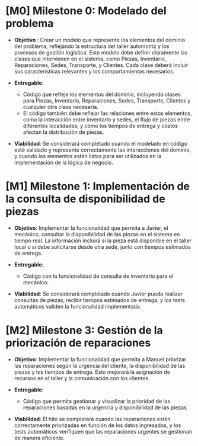 # [M0] Milestone 0: Modelado del problema
- __Objetivo__ : Crear un modelo que represente los elementos del dominio del problema, reflejando la estructura del taller automotriz y los procesos de gestión logística.
Este modelo debe definir claramente las clases que intervienen en el sistema, como Piezas, Inventario, Reparaciones, Sedes, Transporte, y Clientes. Cada clase deberá incluir sus características relevantes y los comportamientos necesarios.
- __Entregable__:
    - Código que refleje los elementos del dominio, incluyendo clases para Piezas, Inventario, Reparaciones, Sedes, Transporte, Clientes y cualquier otra clase necesaria.
    - El código también debe reflejar las relaciones entre estos elementos, como la interacción entre inventario y sedes, el flujo de piezas entre diferentes localidades, y cómo los tiempos de entrega y costos afectan la distribución de piezas.

- __Viabilidad__:
Se considerará completado cuando el modelado en código esté validado y represente correctamente las interacciones del dominio, y cuando los elementos estén listos para
ser utilizados en la implementación de la lógica de negocio.

# [M1] Milestone 1: Implementación de la consulta de disponibilidad de piezas
- __Objetivo__:
Implementar la funcionalidad que permita a Javier, el mecánico, consultar la disponibilidad de las piezas en el sistema en tiempo real. La información incluirá si la pieza está disponible en el taller local o si debe solicitarse desde otra sede, junto con tiempos estimados de entrega.

- __Entregable__:
    - Código con la funcionalidad de consulta de inventario para el mecánico.
- __Viabilidad__:
Se considerará completado cuando Javier pueda realizar consultas de piezas, recibir tiempos estimados de entrega, y los tests automáticos validen la funcionalidad implementada.

# [M2] Milestone 3: Gestión de la priorización de reparaciones
- __Objetivo__:
Implementar la funcionalidad que permita a Manuel priorizar las reparaciones según la urgencia del cliente, la disponibilidad de las piezas y los tiempos de entrega. Esto mejorará la asignación de recursos en el taller y la comunicación con los clientes.

- __Entregable__:
    - Código que permita gestionar y visualizar la prioridad de las reparaciones basadas en la urgencia y disponibilidad de las piezas.

- __Viabilidad__:
El hito se completará cuando las reparaciones estén correctamente priorizadas en función de los datos ingresados, y los tests automáticos verifiquen que las reparaciones urgentes se gestionan de manera eficiente.

